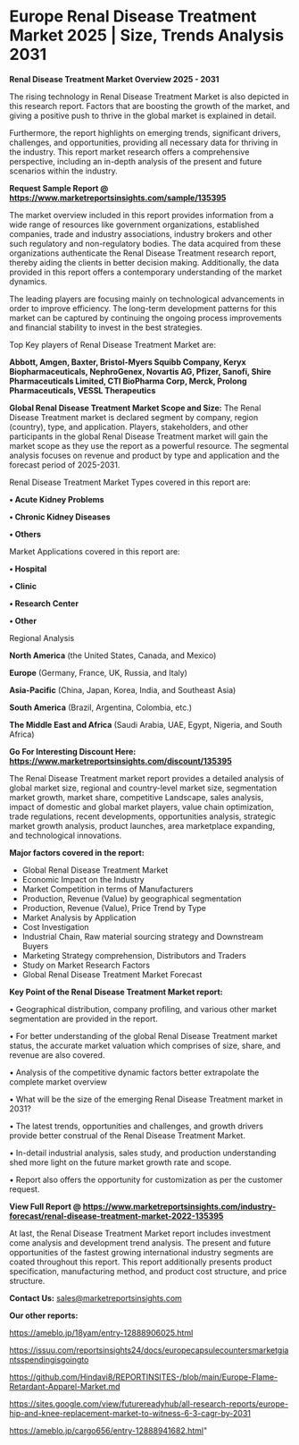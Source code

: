 # Europe Renal Disease Treatment Market 2025 | Size, Trends Analysis 2031

<Strong> Renal Disease Treatment Market Overview 2025 - 2031</strong>

The rising technology in Renal Disease Treatment Market is also depicted in this research report. Factors that are boosting the growth of the market, and giving a positive push to thrive in the global market is explained in detail.

Furthermore, the report highlights on emerging trends, significant drivers, challenges, and opportunities, providing all necessary data for thriving in the industry. This report market research offers a comprehensive perspective, including an in-depth analysis of the present and future scenarios within the industry.

<strong>Request Sample Report @ <a href=https://www.marketreportsinsights.com/sample/135395>https://www.marketreportsinsights.com/sample/135395</a></strong>

The market overview included in this report provides information from a wide range of resources like government organizations, established companies, trade and industry associations, industry brokers and other such regulatory and non-regulatory bodies. The data acquired from these organizations authenticate the Renal Disease Treatment research report, thereby aiding the clients in better decision making. Additionally, the data provided in this report offers a contemporary understanding of the market dynamics.

The leading players are focusing mainly on technological advancements in order to improve efficiency. The long-term development patterns for this market can be captured by continuing the ongoing process improvements and financial stability to invest in the best strategies.

Top Key players of Renal Disease Treatment Market are:

<strong>Abbott, Amgen, Baxter, Bristol-Myers Squibb Company, Keryx Biopharmaceuticals, NephroGenex, Novartis AG, Pfizer, Sanofi, Shire Pharmaceuticals Limited, CTI BioPharma Corp, Merck, Prolong Pharmaceuticals, VESSL Therapeutics</strong>

<strong><b>Global Renal Disease Treatment Market Scope and Size:</b></strong>
The Renal Disease Treatment market is declared segment by company, region (country), type, and application. Players, stakeholders, and other participants in the global Renal Disease Treatment market will gain the market scope as they use the report as a powerful resource. The segmental analysis focuses on revenue and product by type and application and the forecast period of 2025-2031.

Renal Disease Treatment Market Types covered in this report are:

<strong>• Acute Kidney Problems

• Chronic Kidney Diseases

• Others</strong>

Market Applications covered in this report are:

<strong>• Hospital

• Clinic

• Research Center

• Other</strong> 

Regional Analysis

<strong>North America</strong> (the United States, Canada, and Mexico)

<strong>Europe</strong> (Germany, France, UK, Russia, and Italy)

<strong>Asia-Pacific</strong> (China, Japan, Korea, India, and Southeast Asia)

<strong>South America</strong> (Brazil, Argentina, Colombia, etc.)

<strong>The Middle East and Africa</strong> (Saudi Arabia, UAE, Egypt, Nigeria, and South Africa)

<strong>Go For Interesting Discount Here: <a href=https://www.marketreportsinsights.com/discount/135395>https://www.marketreportsinsights.com/discount/135395</a></strong>

The Renal Disease Treatment market report provides a detailed analysis of global market size, regional and country-level market size, segmentation market growth, market share, competitive Landscape, sales analysis, impact of domestic and global market players, value chain optimization, trade regulations, recent developments, opportunities analysis, strategic market growth analysis, product launches, area marketplace expanding, and technological innovations.

<strong><b>Major factors covered in the report:</b></strong>
<ul>
  <li>Global Renal Disease Treatment Market </li>
  <li>Economic Impact on the Industry</li>
  <li>Market Competition in terms of Manufacturers</li>
  <li>Production, Revenue (Value) by geographical segmentation</li>
  <li>Production, Revenue (Value), Price Trend by Type</li>
  <li>Market Analysis by Application</li>
  <li>Cost Investigation</li>
  <li>Industrial Chain, Raw material sourcing strategy and Downstream Buyers</li>
  <li>Marketing Strategy comprehension, Distributors and Traders</li>
  <li>Study on Market Research Factors</li>
  <li>Global Renal Disease Treatment Market Forecast</li>
</ul>

<strong><b>Key Point of the Renal Disease Treatment Market report:</b></strong>

• Geographical distribution, company profiling, and various other market segmentation are provided in the report.

• For better understanding of the global Renal Disease Treatment market status, the accurate market valuation which comprises of size, share, and revenue are also covered.

• Analysis of the competitive dynamic factors better extrapolate the complete market overview

• What will be the size of the emerging Renal Disease Treatment market in 2031?

• The latest trends, opportunities and challenges, and growth drivers provide better construal of the Renal Disease Treatment Market.

• In-detail industrial analysis, sales study, and production understanding shed more light on the future market growth rate and scope.

• Report also offers the opportunity for customization as per the customer request.

<strong><b>View Full Report @ <a href=https://www.marketreportsinsights.com/industry-forecast/renal-disease-treatment-market-2022-135395>https://www.marketreportsinsights.com/industry-forecast/renal-disease-treatment-market-2022-135395</a></b></strong>


At last, the Renal Disease Treatment Market report includes investment come analysis and development trend analysis. The present and future opportunities of the fastest growing international industry segments are coated throughout this report. This report additionally presents product specification, manufacturing method, and product cost structure, and price structure.

<strong>Contact Us:</strong>
sales@marketreportsinsights.com

<strong>Our other reports:</strong>

<a href=https://ameblo.jp/18yam/entry-12888906025.html>https://ameblo.jp/18yam/entry-12888906025.html</a>

<a href=https://issuu.com/reportsinsights24/docs/europecapsulecountersmarketgiantsspendingisgoingto>https://issuu.com/reportsinsights24/docs/europecapsulecountersmarketgiantsspendingisgoingto</a>

<a href=https://github.com/Hindavi8/REPORTINSITES-/blob/main/Europe-Flame-Retardant-Apparel-Market.md>https://github.com/Hindavi8/REPORTINSITES-/blob/main/Europe-Flame-Retardant-Apparel-Market.md</a>

<a href=https://sites.google.com/view/futurereadyhub/all-research-reports/europe-hip-and-knee-replacement-market-to-witness-6-3-cagr-by-2031>https://sites.google.com/view/futurereadyhub/all-research-reports/europe-hip-and-knee-replacement-market-to-witness-6-3-cagr-by-2031</a>

<a href=https://ameblo.jp/cargo656/entry-12888941682.html>https://ameblo.jp/cargo656/entry-12888941682.html</a>"

